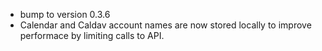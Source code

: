 - bump to version 0.3.6
- Calendar and Caldav account names are now stored locally to improve performace by limiting calls to API.
